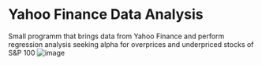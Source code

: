 # Yahoo Finance Data Analysis
Small programm that brings data from Yahoo Finance and perform regression analysis seeking alpha for overprices and underpriced stocks of S&amp;P 100
![image](https://github.com/Christosst/YahooFinanceDataAnalysis/assets/46458321/29775361-21e2-43a2-8e6c-f7734e097310)

